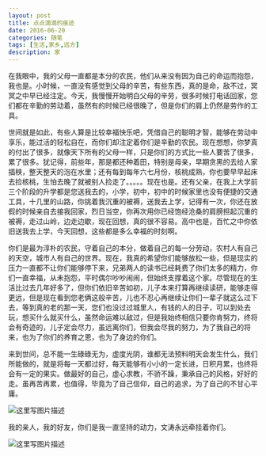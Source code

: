 ```yaml
---
layout: post
title: 点点滴滴的痕迹
date: 2016-06-20
categories: 随笔
tags: [生活,家乡,远方]
description: 家
---
```



在我眼中，我的父母一直都是本分的农民，他们从来没有因为自己的命运而抱怨，我也是。小时候，一直没有感觉到父母的辛苦，有些东西，真的是命，敌不过，冥冥之中早已经注定。今天，我慢慢开始明白父母的辛劳，很多时候打电话回家，您们都在辛勤的劳动着，虽然有的时候已经很晚了，但是你们的肩上仍然是劳作的工具。

世间就是如此，有些人算是比较幸福快乐吧，凭借自己的聪明才智，能够在劳动中享乐，能过活的轻松自在，而你们却注定着你们是辛勤的农民。现在想想，你梦真的付出了很多，就像天下所有的父母一样，只是你们的方式比一些人要苦了很多，累了很多。犹记得，前些年，那是都还种着田，特别是母亲，早期贪黑的去给人家插秧，整天整天的泡在水里；还有每到每年六七月份，核桃成熟，你也要早早起床去捡核桃，生怕去晚了就被别人捡走了。。。。。现在也是。还有父亲，在我上大学前三个阶段的升学都是您送我去的，小学，初中，初中的时候家里也没有便捷的交通工具，十几里的山路，你挑着我沉重的被褥，送我去上学，记得有一次，你还在放假的时候亲自去接我回家，烈日当空，你再次用你已经饱经沧桑的肩膀担起沉重的被褥，走过山岭，边走边歇，现在回想，真的很不容易。高中也是，百忙之中你依旧送我去上学，今天回想，这些都是多么幸福的时刻啊。

你们是最为淳朴的农民，守着自己的本分，做着自己的每一分劳动，农村人有自己的天空，城市人有自己的世界。现在，我真的希望你们能够放松一些，但是现实的压力一直都不让你们能够停下来，兄弟两人的读书已经耗费了你们太多的精力，你们一直幸福，从未抱怨，平时偶尔吵吵闹闹，但始终支撑着这个家。尽管现在的生活比过去几年好多了，但你们依旧辛苦如初，儿子本来打算再继续读研，能够走得更远，但是现在看到您老俩这般辛苦，儿也不忍心再继续让你们一辈子就这么过下去，等到真的老的那一天，您们也没过过城里人，有钱的人的日子，可以到处去玩，想买什么就买什么，虽然命运难以敌过，但是我始终相信只要你肯努力，终将会有奇迹的，儿子定会尽力，虽远离你们，但我会尽我的努力，为了我自己的将来，也为了你们的养育之恩，也为了身边的你们。

来到世间，总不能一生碌碌无为，虚度光阴，谁都无法预料明天会发生什么，我们所能做的，就是将每一天都过好，每天能够有小小的一定长进，日积月累，也终将会有一定的果实。做最好的自己，虚心求教，不骄不躁，秉承自己的风格，好好的走。虽再苦再累，也值得，毕竟为了自己信仰，自己的追求，为了自己的不甘心平庸。

![这里写图片描述](http://img.blog.csdn.net/20161217215504675?watermark/2/text/aHR0cDovL2Jsb2cuY3Nkbi5uZXQvd3d0MTg4MTE3MDc5NzE=/font/5a6L5L2T/fontsize/400/fill/I0JBQkFCMA==/dissolve/70/gravity/SouthEast)

我的亲人，我的好友，你们是我一直坚持的动力，文涛永远牵挂着你们。

![这里写图片描述](http://img.blog.csdn.net/20161217215548098?watermark/2/text/aHR0cDovL2Jsb2cuY3Nkbi5uZXQvd3d0MTg4MTE3MDc5NzE=/font/5a6L5L2T/fontsize/400/fill/I0JBQkFCMA==/dissolve/70/gravity/SouthEast)
